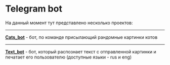 # Telegram bot

На данный момент тут представлено несколько проектов:

---

**[Cats_bot](https://github.com/Malenago/Python-telegram-bot/tree/main/cats_bot)** - бот, по команде присылающий рандомные картинки котов



---

**[Text_bot](https://github.com/Malenago/Python-telegram-bot/tree/main/text_bot)** - бот, который распознает текст с отправленной картинки и печатает его пользователю (доступные языки - rus и eng)

